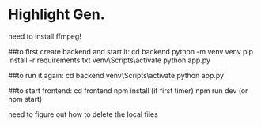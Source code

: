 # Highlight Gen.

need to install ffmpeg!

##to first create backend and start it:
cd backend
python -m venv venv
pip install -r requirements.txt
venv\Scripts\activate
python app.py

##to run it again:
cd backend
venv\Scripts\activate
python app.py


##to start frontend:
cd frontend
npm install (if first timer)
npm run dev (or npm start)

need to figure out how to delete the local files



